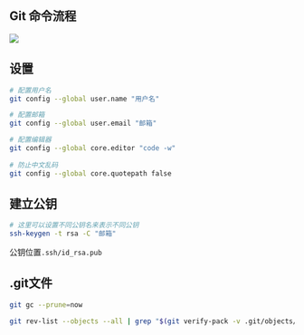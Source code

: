 <!--
 * @Description: 
 * @Version: 1.0
 * @Author: DaLao
 * @Email: dalao_li@163.com
 * @Date: 2021-03-17 17:59:27
 * @LastEditors: DaLao
 * @LastEditTime: 2021-12-15 21:21:20
-->

## Git 命令流程

![](https://cdn.hurra.ltd/img/20200720231600.png)


## 设置

```sh
# 配置用户名
git config --global user.name "用户名"

# 配置邮箱
git config --global user.email "邮箱"

# 配置编辑器
git config --global core.editor "code -w"
    
# 防止中文乱码
git config --global core.quotepath false
```

## 建立公钥

```sh
# 这里可以设置不同公钥名来表示不同公钥
ssh-keygen -t rsa -C "邮箱"
```

公钥位置`.ssh/id_rsa.pub`

## .git文件

```sh
git gc --prune=now

git rev-list --objects --all | grep "$(git verify-pack -v .git/objects/pack/*.idx | sort -k 3 -n | tail -5 | awk '{print$1}')"
```
